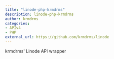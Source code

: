 ```yaml
---
title: "linode-php-krmdrms"
description: linode-php-krmdrms
author: krmdrms
categories:
- APIv4
- PHP
external_url: https://github.com/krmdrms/linode
---
```

krmdrms' Linode API wrapper
